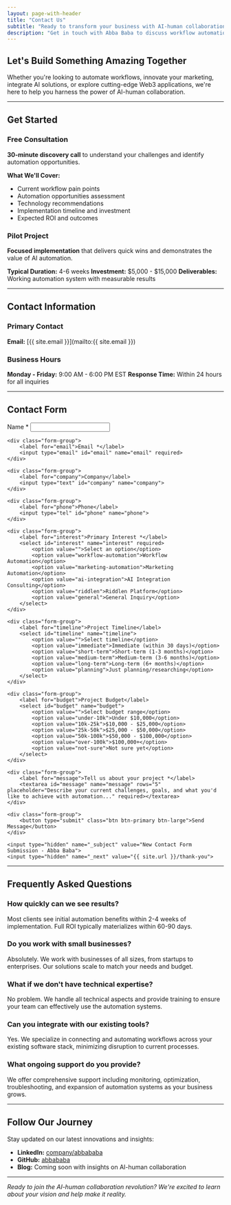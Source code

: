```yaml
---
layout: page-with-header
title: "Contact Us"
subtitle: "Ready to transform your business with AI-human collaboration?"
description: "Get in touch with Abba Baba to discuss workflow automation, marketing innovation, AI integration, or Riddlen platform opportunities."
---
```


## Let's Build Something Amazing Together

Whether you're looking to automate workflows, innovate your marketing, integrate AI solutions, or explore cutting-edge Web3 applications, we're here to help you harness the power of AI-human collaboration.

---

## Get Started

### Free Consultation
**30-minute discovery call** to understand your challenges and identify automation opportunities.

**What We'll Cover:**
- Current workflow pain points
- Automation opportunities assessment
- Technology recommendations
- Implementation timeline and investment
- Expected ROI and outcomes

### Pilot Project
**Focused implementation** that delivers quick wins and demonstrates the value of AI automation.

**Typical Duration:** 4-6 weeks
**Investment:** $5,000 - $15,000
**Deliverables:** Working automation system with measurable results

---

## Contact Information

### Primary Contact
**Email:** [{{ site.email }}](mailto:{{ site.email }})

### Business Hours
**Monday - Friday:** 9:00 AM - 6:00 PM EST
**Response Time:** Within 24 hours for all inquiries

---

## Contact Form

<form class="contact-form" action="https://formspree.io/f/xblzywnn" method="POST">
    <div class="form-group">
        <label for="name">Name *</label>
        <input type="text" id="name" name="name" required>
    </div>

    <div class="form-group">
        <label for="email">Email *</label>
        <input type="email" id="email" name="email" required>
    </div>

    <div class="form-group">
        <label for="company">Company</label>
        <input type="text" id="company" name="company">
    </div>

    <div class="form-group">
        <label for="phone">Phone</label>
        <input type="tel" id="phone" name="phone">
    </div>

    <div class="form-group">
        <label for="interest">Primary Interest *</label>
        <select id="interest" name="interest" required>
            <option value="">Select an option</option>
            <option value="workflow-automation">Workflow Automation</option>
            <option value="marketing-automation">Marketing Automation</option>
            <option value="ai-integration">AI Integration Consulting</option>
            <option value="riddlen">Riddlen Platform</option>
            <option value="general">General Inquiry</option>
        </select>
    </div>

    <div class="form-group">
        <label for="timeline">Project Timeline</label>
        <select id="timeline" name="timeline">
            <option value="">Select timeline</option>
            <option value="immediate">Immediate (within 30 days)</option>
            <option value="short-term">Short-term (1-3 months)</option>
            <option value="medium-term">Medium-term (3-6 months)</option>
            <option value="long-term">Long-term (6+ months)</option>
            <option value="planning">Just planning/researching</option>
        </select>
    </div>

    <div class="form-group">
        <label for="budget">Project Budget</label>
        <select id="budget" name="budget">
            <option value="">Select budget range</option>
            <option value="under-10k">Under $10,000</option>
            <option value="10k-25k">$10,000 - $25,000</option>
            <option value="25k-50k">$25,000 - $50,000</option>
            <option value="50k-100k">$50,000 - $100,000</option>
            <option value="over-100k">$100,000+</option>
            <option value="not-sure">Not sure yet</option>
        </select>
    </div>

    <div class="form-group">
        <label for="message">Tell us about your project *</label>
        <textarea id="message" name="message" rows="5" placeholder="Describe your current challenges, goals, and what you'd like to achieve with automation..." required></textarea>
    </div>

    <div class="form-group">
        <button type="submit" class="btn btn-primary btn-large">Send Message</button>
    </div>

    <input type="hidden" name="_subject" value="New Contact Form Submission - Abba Baba">
    <input type="hidden" name="_next" value="{{ site.url }}/thank-you">
</form>

---

## Frequently Asked Questions

### How quickly can we see results?
Most clients see initial automation benefits within 2-4 weeks of implementation. Full ROI typically materializes within 60-90 days.

### Do you work with small businesses?
Absolutely. We work with businesses of all sizes, from startups to enterprises. Our solutions scale to match your needs and budget.

### What if we don't have technical expertise?
No problem. We handle all technical aspects and provide training to ensure your team can effectively use the automation systems.

### Can you integrate with our existing tools?
Yes. We specialize in connecting and automating workflows across your existing software stack, minimizing disruption to current processes.

### What ongoing support do you provide?
We offer comprehensive support including monitoring, optimization, troubleshooting, and expansion of automation systems as your business grows.

---

## Follow Our Journey

Stay updated on our latest innovations and insights:

- **LinkedIn:** [company/abbababa](https://linkedin.com/company/abbababa)
- **GitHub:** [abbababa](https://github.com/abbababa)
- **Blog:** Coming soon with insights on AI-human collaboration

---

*Ready to join the AI-human collaboration revolution? We're excited to learn about your vision and help make it reality.*